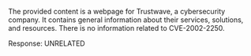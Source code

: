 The provided content is a webpage for Trustwave, a cybersecurity company. It contains general information about their services, solutions, and resources. There is no information related to CVE-2002-2250.

Response: UNRELATED